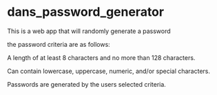 # dans_password_generator

This is a web app that will randomly generate a password 

the password criteria are as follows:

A length of at least 8 characters and no more than 128 characters.

Can contain lowercase, uppercase, numeric, and/or special characters.

Passwords are generated by the users selected criteria.

